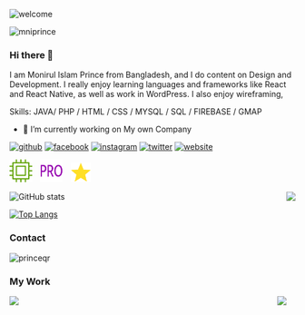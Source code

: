 ![welcome](https://user-images.githubusercontent.com/40088619/98482400-4c103200-222b-11eb-8153-a0e8d57dc457.gif)

![mniprince](https://user-images.githubusercontent.com/40088619/97052070-2a177e00-15a2-11eb-8791-5294dd5c54a7.jpg)

### Hi there 👋
I am Monirul Islam Prince from Bangladesh, and I do content on Design and Development. I really enjoy learning languages and frameworks like React and React Native, as well as work in WordPress. I also enjoy wireframing,

Skills: JAVA/ PHP / HTML / CSS / MYSQL / SQL / FIREBASE / GMAP

- 🔭 I’m currently working on My own Company 


[<img src='https://cdn.jsdelivr.net/npm/simple-icons@3.0.1/icons/github.svg' alt='github' height='40'>](https://github.com/mniprince)  [<img src='https://cdn.jsdelivr.net/npm/simple-icons@3.0.1/icons/facebook.svg' alt='facebook' height='40'>](https://www.facebook.com/vrantoB)  [<img src='https://cdn.jsdelivr.net/npm/simple-icons@3.0.1/icons/instagram.svg' alt='instagram' height='40'>](https://www.instagram.com/vranto_bilash/)  [<img src='https://cdn.jsdelivr.net/npm/simple-icons@3.0.1/icons/twitter.svg' alt='twitter' height='40'>](https://twitter.com/miprince109)  [<img src='https://cdn.jsdelivr.net/npm/simple-icons@3.0.1/icons/icloud.svg' alt='website' height='40'>](mniprince.github.io)  

<a href='https://docs.github.com/en/developers'><img src='https://raw.githubusercontent.com/acervenky/animated-github-badges/master/assets/devbadge.gif' width='40' height='40'></a> <a href='https://github.com/pricing'><img src='https://raw.githubusercontent.com/acervenky/animated-github-badges/master/assets/pro.gif' width='40' height='40'></a> <a href='https://stars.github.com/'><img src='https://raw.githubusercontent.com/acervenky/animated-github-badges/master/assets/starbadge.gif' width='35' height='35'></a> 

![GitHub stats](https://github-readme-stats.vercel.app/api?username=mniprince&show_icons=true) <img src="https://user-images.githubusercontent.com/40088619/98482542-554dce80-222c-11eb-8ba8-bd48a9f1274e.png" align="right" height="275" /></a>



[![Top Langs](https://github-readme-stats.vercel.app/api/top-langs/?username=mniprince)](https://github.com/anuraghazra/github-readme-stats)

### Contact
![princeqr](https://user-images.githubusercontent.com/40088619/99901060-144ec300-2cde-11eb-9c8c-41548002ec05.png)


### My Work
<img src="https://user-images.githubusercontent.com/40088619/98977768-2cd31680-2543-11eb-9a57-3f0fc1077189.gif" align="left" /></a>
<img src="https://user-images.githubusercontent.com/40088619/98977750-280e6280-2543-11eb-916e-4aa4828d5736.gif" align="right"  /></a>
</br>





